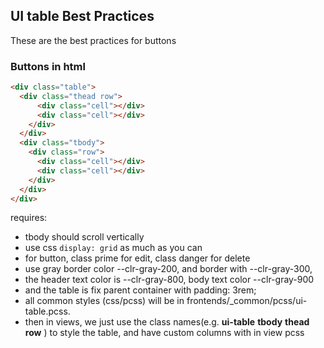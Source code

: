 ## UI table Best Practices

These are the best practices for buttons

### Buttons in html
````HTML
<div class="table">
  <div class="thead row">
      <div class="cell"></div>
      <div class="cell"></div>
    </div>
  </div>
  <div class="tbody">
    <div class="row">
      <div class="cell"></div>
      <div class="cell"></div>
    </div>
  </div>
</div>
````

requires: 
- tbody should scroll vertically
- use css ```display: grid``` as much as you can
- for button, class prime for edit, class danger for delete
- use gray border color --clr-gray-200, and border with --clr-gray-300, 
- the header text color is --clr-gray-800, body text color --clr-gray-900
- and the table is fix parent container with padding: 3rem;
- all common styles (css/pcss) will be in frontends/_common/pcss/ui-table.pcss.
- then in views, we just use the class names(e.g. **ui-table** **tbody** **thead** **row** ) to style the table, and have custom columns with in view pcss